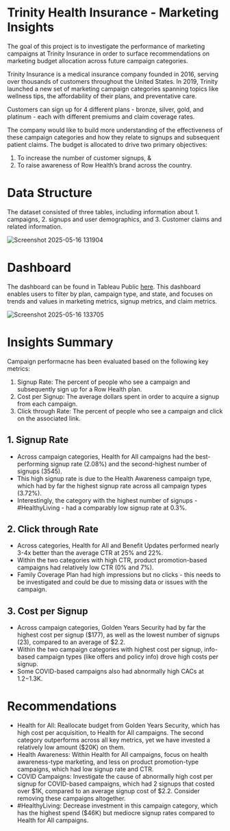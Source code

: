 # Trinity Health Insurance - Marketing Insights

The goal of this project is to investigate the performance of marketing campaigns at Trinity Insurance in order to surface recommendations on marketing budget allocation across future campaign categories.

Trinity Insurance is a medical insurance company founded in 2016, serving over thousands of customers throughout the United States. In 2019, Trinity launched a new set of marketing campaign categories spanning topics like wellness tips, the affordability of their plans, and preventative care. 

Customers can sign up for 4 different plans - bronze, silver, gold, and platinum - each with different premiums and claim coverage rates.

The company would like to build more understanding of the effectiveness of these campaign categories and how they relate to signups and subsequent patient claims. The budget is allocated to drive two primary objectives: 
  1) To increase the number of customer signups, &
  2) To raise awareness of Row Health’s brand across the country.
     
# Data Structure

The dataset consisted of three tables, including information about 1. campaigns, 2. signups and user demographics, and 3. Customer claims and related information.

![Screenshot 2025-05-16 131904](https://github.com/user-attachments/assets/0c69055b-520e-489b-addc-705da05e502a)

# Dashboard
The dashboard can be found in Tableau Public [here](https://public.tableau.com/app/profile/shilpa.ln.karumanchi/viz/Book2_17474149729050/Dashboard1).
This dashboard enables users to filter by plan, campaign type, and state, and focuses on trends and values in marketing metrics, signup metrics, and claim metrics.

![Screenshot 2025-05-16 133705](https://github.com/user-attachments/assets/a8ac90fe-e381-4327-814e-9e10c80d75da)

# Insights Summary

Campaign performacne has been evaluated based on the following key metrics:
1. Signup Rate: The percent of people who see a campaign and subsequently sign up for a Row Health plan.
2. Cost per Signup: The average dollars spent in order to acquire a signup from each campaign.
3. Click through Rate: The percent of people who see a campaign and click on the associated link.
   
## 1. Signup Rate
- Across campaign categories, Health for All campaigns had the best-performing signup rate (2.08%) and the second-highest number of signups (3545).
- This high signup rate is due to the Health Awareness campaign type, which had by far the highest signup rate across all campaign types (3.72%).
- Interestingly, the category with the highest number of signups - #HealthyLiving - had a comparably low signup rate at 0.3%.

## 2. Click through Rate
- Across categories, Health for All and Benefit Updates performed nearly 3-4x better than the average CTR at 25% and 22%.
- Within the two categories with high CTR, product promotion-based campaigns had relatively low CTR (0% and 7%).
- Family Coverage Plan had high impressions but no clicks - this needs to be investigated and could be due to missing data or issues with the campaign.

## 3. Cost per Signup
- Across campaign categories, Golden Years Security had by far the highest cost per signup ($177), as well as the lowest number of signups (23), compared to an average of $2.2.
- Within the two campaign categories with highest cost per signup, info-based campaign types (like offers and policy info) drove high costs per signup.
- Some COVID-based campaigns also had abnormally high CACs at $1.2-$1.3K.

# Recommendations
- Health for All: Reallocate budget from Golden Years Security, which has high cost per acquisition, to Health for All campaigns. The second category outperforms across all key metrics, yet we have invested a relatively low amount ($20K) on them.
- Health Awareness: Within Health for All campaigns, focus on health awareness-type marketing, and less on product promotion-type campaigns, which had low signup rate and CTR.
- COVID Campaigns: Investigate the cause of abnormally high cost per signup for COVID-based campaigns, which had 2 signups that costed over $1K, compared to an average signup cost of $2.2. Consider removing these campaigns altogether.
- #HealthyLiving: Decrease investment in this campaign category, which has the highest spend ($46K) but mediocre signup rates compared to Health for All campaigns.
